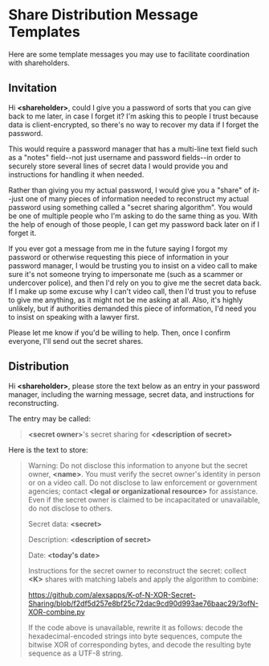 # Share Distribution Message Templates

Here are some template messages you may use to facilitate coordination with shareholders.

## Invitation

Hi <b>&lt;shareholder&gt;</b>, could I give you a password of sorts that you can give back to me later, in case I forget it?
I'm asking this to people I trust because data is client-encrypted, so there's no way to recover my data if I
forget the password.

This would require a password manager that has a multi-line text field such as a "notes" field--not just username and
password fields--in order to securely store several lines of secret data I would provide you and instructions for
handling it when needed.

Rather than giving you my actual password, I would give you a "share" of it--just one of many pieces of information
needed to reconstruct my actual password using something called a "secret sharing algorithm". You would be one of
multiple people who I'm asking to do the same thing as you. With the help of enough of those people, I can get my
password back later on if I forget it.

If you ever got a message from me in the future saying I forgot my password or otherwise requesting this piece of
information in your password manager, I would be trusting you to insist on a video call to make sure it's not someone
trying to impersonate me (such as a scammer or undercover police), and then I'd rely on you to give me the secret data
back. If I make up some excuse why I can't video call, then I'd trust you to refuse to give me anything, as it might not
be me asking at all. Also, it's highly unlikely, but if authorities demanded this piece of information, I'd need you to
insist on speaking with a lawyer first.

Please let me know if you'd be willing to help. Then, once I confirm everyone, I'll send out the secret shares.

## Distribution

Hi <b>&lt;shareholder&gt;</b>, please store the text below as an entry in your password manager, including the warning
message, secret data, and instructions for reconstructing.

The entry may be called:

> <b>&lt;secret owner&gt;</b>'s secret sharing for <b>&lt;description of secret&gt;</b>

Here is the text to store:

> Warning: Do not disclose this information to anyone but the secret owner, <b>&lt;name&gt;</b>. You must verify the
secret owner's identity in person or on a video call. Do not disclose to law enforcement or government agencies;
contact <b>&lt;legal or organizational resource&gt;</b> for assistance. Even if the secret owner is claimed to be
incapacitated or unavailable, do not disclose to others.
>
> Secret data:
> <b>&lt;secret&gt;</b>
>
> Description: <b>&lt;description of secret&gt;</b>
>
> Date: <b>&lt;today's date&gt;</b>
>
> Instructions for the secret owner to reconstruct the secret: collect <b>&lt;K&gt;</b> shares with matching labels and
apply the algorithm to combine:
>
> https://github.com/alexsapps/K-of-N-XOR-Secret-Sharing/blob/f2df5d257e8bf25c72dac9cd90d993ae76baac29/3ofN-XOR-combine.py
>
> If the code above is unavailable, rewrite it as follows: decode the hexadecimal-encoded strings into byte sequences,
compute the bitwise XOR of corresponding bytes, and decode the resulting byte sequence as a UTF-8 string.
